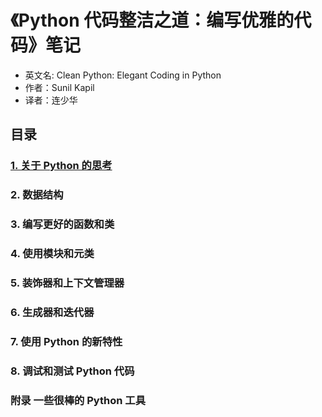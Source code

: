 # 《Python 代码整洁之道：编写优雅的代码》笔记
* 英文名: Clean Python: Elegant Coding in Python
* 作者：Sunil Kapil
* 译者：连少华

## 目录
### [1. 关于 Python 的思考](https://github.com/ai-p0lar1s/Clean-Python-Elegant-Coding-in-Python/blob/main/%E7%AC%AC%E4%B8%80%E7%AB%A0%20%E5%85%B3%E4%BA%8E%20Python%20%E7%9A%84%E6%80%9D%E8%80%83.md)
### 2. 数据结构
### 3. 编写更好的函数和类
### 4. 使用模块和元类
### 5. 装饰器和上下文管理器
### 6. 生成器和迭代器
### 7. 使用 Python 的新特性
### 8. 调试和测试 Python 代码
### 附录 一些很棒的 Python 工具
